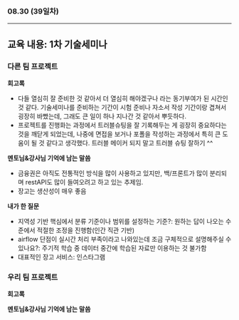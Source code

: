 ###  08.30 (39일차)
---
교육 내용: 1차 기술세미나 
---
### 다른 팀 프로젝트

**회고록**
<br>

- 다들 열심히 잘 준비한 것 같아서 더 열심히 해야겠구나 라는 동기부여가 된 시간인 것 같다. 기술세미나를 준비하는 기간이 시험 준비나 자소서 작성 기간이랑 겹쳐서 굉장히 바빴는데, 그래도 큰 일이 하나 지나간 것 같아서 뿌듯하다. <br>
- 프로젝트를 진행화는 과정에서 트러블슈팅을 잘 기록해두는 게 굉장히 중요하다는 것을 깨닫게 되었는데, 나중에 면접을 보거나 포폴을 작성하는 과정에서 특히 큰 도움이 될 것 같다고 생각했다. 트러블 메이커 되지 말고 트러블 슈팅 잘하기 ^^ <br>

**멘토님&강사님 기억에 남는 말씀**
<br>

- 금융권은 아직도 전통적인 방식을 많이 사용하고 있지만, 백/프론트가 많이 분리되며 restAPI도 많이 들여오려고 하고 있는 추제임.
- 장고는 생산성이 매우 좋음 

**내가 한 질문**
<br>

- 지역성 기반 핵심에서 분류 기준이나 범위를 설정하는 기준?: 원하는 답이 나오는 수준에서 적절한 조정을 진행함(인간 직관 기반)
- airflow 단점이 실시간 처리 부족이라고 나와있는데 조금 구체적으로 설명해주실 수 있나요?: 주기적 학습 중 데이터 중간에 학습된 자료만 이용하는 것 불가함
- 대표적인 장고 서비스: 인스타그램

### 우리 팀 프로젝트 

**회고록**
<br>

**멘토님&강사님 기억에 남는 말씀**
